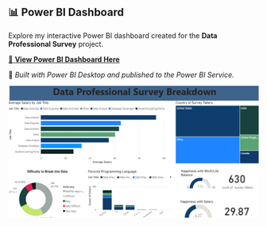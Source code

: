 
## 📊 Power BI Dashboard

Explore my interactive Power BI dashboard created for the **Data Professional Survey** project.


[🔗 **View Power BI Dashboard Here**](https://app.powerbi.com/groups/me/reports/df51e270-0762-4740-a6f1-146493d58083/9050e2e22339a8aa9c8b?redirectedFromSignup=1&experience=power-bi)  

🧠 *Built with Power BI Desktop and published to the Power BI Service.*

![Power BI Dashboard Preview](powerBi_dashboard.png)
